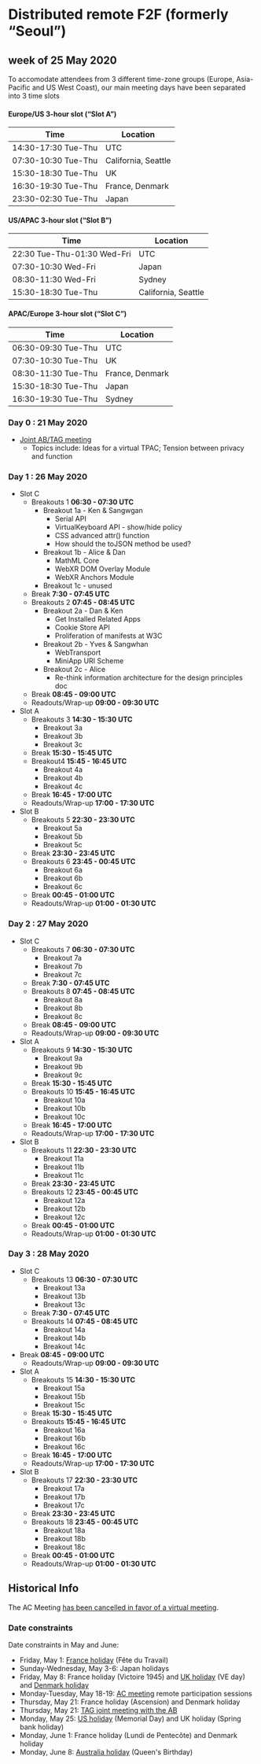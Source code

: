 # Distributed remote F2F (formerly “Seoul”)
## week of 25 May 2020 

To accomodate attendees from 3 different time-zone groups (Europe, Asia-Pacific and US West Coast), our main meeting days have been separated into 3 time slots

#### Europe/US 3-hour slot (“Slot A”)

| Time                | Location            |
| ------------------- | ------------------- |
| 14:30-17:30 Tue-Thu | UTC                 |
| 07:30-10:30 Tue-Thu | California, Seattle |
| 15:30-18:30 Tue-Thu | UK                  |
| 16:30-19:30 Tue-Thu | France, Denmark     |
| 23:30-02:30 Tue-Thu | Japan               |

#### US/APAC 3-hour slot (“Slot B”)

| Time                        | Location            |
| --------------------------- | ------------------- |
| 22:30 Tue-Thu-01:30 Wed-Fri | UTC                 |
| 07:30-10:30 Wed-Fri         | Japan               |
| 08:30-11:30 Wed-Fri         | Sydney              |
| 15:30-18:30 Tue-Thu         | California, Seattle |

#### APAC/Europe 3-hour slot (“Slot C”)

| Time                | Location        |
| ------------------- | --------------- |
| 06:30-09:30 Tue-Thu | UTC             |
| 07:30-10:30 Tue-Thu | UK              |
| 08:30-11:30 Tue-Thu | France, Denmark |
| 15:30-18:30 Tue-Thu | Japan           |
| 16:30-19:30 Tue-Thu | Sydney          |


### Day 0 : 21 May 2020

* [Joint AB/TAG meeting](https://www.w3.org/Member/wiki/AB/May2020F2fAgenda#Day_4_-_Thursday.2C_21_May)
  * Topics include: Ideas for a virtual TPAC; Tension between privacy and function

### Day 1 : 26 May 2020

* Slot C
  * Breakouts 1 **06:30 - 07:30 UTC**
    * Breakout 1a - Ken & Sangwgan
      * Serial API
      * VirtualKeyboard API - show/hide policy
      * CSS advanced attr() function
      * How should the toJSON method be used?
    * Breakout 1b - Alice & Dan
      * MathML Core
      * WebXR DOM Overlay Module
      * WebXR Anchors Module
    * Breakout 1c - unused
  * Break **7:30 - 07:45 UTC**
  * Breakouts 2 **07:45 - 08:45 UTC**
    * Breakout 2a - Dan & Ken
      * Get Installed Related Apps
      * Cookie Store API 
      * Proliferation of manifests at W3C
    * Breakout 2b - Yves & Sangwhan
      * WebTransport
      * MiniApp URI Scheme
    * Breakout 2c - Alice
      * Re-think information architecture for the design principles doc
  * Break **08:45 - 09:00 UTC**
  * Readouts/Wrap-up **09:00 - 09:30 UTC**
* Slot A
  * Breakouts 3 **14:30 - 15:30 UTC**
    * Breakout 3a
    * Breakout 3b
    * Breakout 3c
  * Break **15:30 - 15:45 UTC**
  * Breakout4 **15:45 - 16:45 UTC**
    * Breakout 4a
    * Breakout 4b
    * Breakout 4c
  * Break **16:45 - 17:00 UTC**
  * Readouts/Wrap-up **17:00 - 17:30 UTC**
* Slot B
  * Breakouts 5 **22:30 - 23:30 UTC**
    * Breakout 5a
    * Breakout 5b
    * Breakout 5c
  * Break **23:30 - 23:45 UTC**
  * Breakouts 6 **23:45 - 00:45 UTC**
    * Breakout 6a
    * Breakout 6b
    * Breakout 6c
  * Break **00:45 - 01:00 UTC**
  * Readouts/Wrap-up **01:00 - 01:30 UTC**

### Day 2 : 27 May 2020

* Slot C
  * Breakouts 7 **06:30 - 07:30 UTC**
    * Breakout 7a
    * Breakout 7b
    * Breakout 7c
  * Break **7:30 - 07:45 UTC**
  * Breakouts 8 **07:45 - 08:45 UTC**
    * Breakout 8a
    * Breakout 8b
    * Breakout 8c
  * Break **08:45 - 09:00 UTC**
  * Readouts/Wrap-up **09:00 - 09:30 UTC**
* Slot A
  * Breakouts 9 **14:30 - 15:30 UTC**
    * Breakout 9a
    * Breakout 9b
    * Breakout 9c
  * Break **15:30 - 15:45 UTC**
  * Breakouts 10 **15:45 - 16:45 UTC**
    * Breakout 10a
    * Breakout 10b
    * Breakout 10c
  * Break **16:45 - 17:00 UTC**
  * Readouts/Wrap-up **17:00 - 17:30 UTC**
* Slot B
  * Breakouts 11 **22:30 - 23:30 UTC**
    * Breakout 11a
    * Breakout 11b
    * Breakout 11c
  * Break **23:30 - 23:45 UTC**
  * Breakouts 12 **23:45 - 00:45 UTC**
    * Breakout 12a
    * Breakout 12b
    * Breakout 12c
  * Break **00:45 - 01:00 UTC**
  * Readouts/Wrap-up **01:00 - 01:30 UTC**

### Day 3 : 28 May 2020

* Slot C
  * Breakouts 13 **06:30 - 07:30 UTC**
    * Breakout 13a
    * Breakout 13b
    * Breakout 13c
  * Break **7:30 - 07:45 UTC**
  * Breakouts 14 **07:45 - 08:45 UTC**
    * Breakout 14a
    * Breakout 14b
    * Breakout 14c
 * Break **08:45 - 09:00 UTC**
   * Readouts/Wrap-up **09:00 - 09:30 UTC**
* Slot A
  * Breakouts 15 **14:30 - 15:30 UTC**
    * Breakout 15a
    * Breakout 15b
    * Breakout 15c
  * Break **15:30 - 15:45 UTC**
  * Breakouts **15:45 - 16:45 UTC**
    * Breakout 16a
    * Breakout 16b
    * Breakout 16c
  * Break **16:45 - 17:00 UTC**
  * Readouts/Wrap-up **17:00 - 17:30 UTC**
* Slot B
  * Breakouts 17 **22:30 - 23:30 UTC**
    * Breakout 17a
    * Breakout 17b
    * Breakout 17c
  * Break **23:30 - 23:45 UTC**
  * Breakouts 18 **23:45 - 00:45 UTC**
    * Breakout 18a
    * Breakout 18b
    * Breakout 18c
  * Break **00:45 - 01:00 UTC**
  * Readouts/Wrap-up **01:00 - 01:30 UTC**


## Historical Info

The AC Meeting [has been cancelled in favor of a virtual meeting](https://lists.w3.org/Archives/Member/w3c-ac-members/2020JanMar/0025.html).

### Date constraints

Date constraints in May and June:
* Friday, May 1: [France holiday](https://www.service-public.fr/particuliers/vosdroits/F24496) (Fête du Travail)
* Sunday-Wednesday, May 3-6: Japan holidays
* Friday, May 8: France holiday (Victoire 1945) and [UK holiday](https://www.gov.uk/bank-holidays) (VE day) and [Denmark holiday](https://www.timeanddate.com/holidays/denmark/)
* Monday-Tuesday, May 18-19: [AC meeting](https://lists.w3.org/Archives/Member/w3c-ac-members/2020JanMar/0025.html) remote participation sessions
* Thursday, May 21: France holiday (Ascension) and Denmark holiday
* Thursday, May 21: [TAG joint meeting with the AB](https://www.w3.org/Member/wiki/AB/May2020F2fAgenda#Day_4_-_Thursday.2C_21_May)
* Monday, May 25: [US holiday](https://www.opm.gov/policy-data-oversight/pay-leave/federal-holidays/#url=2020) (Memorial Day) and UK holiday (Spring bank holiday)
* Monday, June 1: France holiday (Lundi de Pentecôte) and Denmark holiday
* Monday, June 8: [Australia holiday](https://www.australia.gov.au/about-australia/special-dates-and-events/public-holidays#nsw) (Queen's Birthday)
